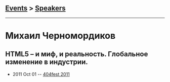 ## [Events](../README.md) > [Speakers](../speakers.md)
---

# Михаил Черномордиков

## HTML5 – и миф, и реальность. Глобальное изменение в индустрии.
- 2011 Oct 01 -- [404fest 2011](https://vimeo.com/31815706)    
